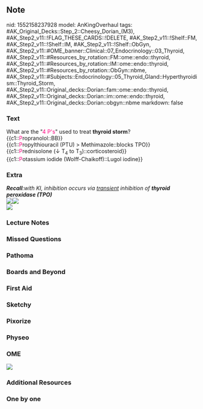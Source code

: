## Note
nid: 1552158237928
model: AnKingOverhaul
tags: #AK_Original_Decks::Step_2::Cheesy_Dorian_(M3), #AK_Step2_v11::!FLAG_THESE_CARDS::!DELETE, #AK_Step2_v11::!Shelf::FM, #AK_Step2_v11::!Shelf::IM, #AK_Step2_v11::!Shelf::ObGyn, #AK_Step2_v11::#OME_banner::Clinical::07_Endocrinology::03_Thyroid, #AK_Step2_v11::#Resources_by_rotation::FM::ome::endo::thyroid, #AK_Step2_v11::#Resources_by_rotation::IM::ome::endo::thyroid, #AK_Step2_v11::#Resources_by_rotation::ObGyn::nbme, #AK_Step2_v11::#Subjects::Endocrinology::05_Thyroid_Gland::Hyperthyroidism::Thyroid_Storm, #AK_Step2_v11::Original_decks::Dorian::fam::ome::endo::thyroid, #AK_Step2_v11::Original_decks::Dorian::im::ome::endo::thyroid, #AK_Step2_v11::Original_decks::Dorian::obgyn::nbme
markdown: false

### Text
<div>
  What are the "<font color="#FC0280">4 P's</font>" used to treat
  <b>thyroid storm</b>?
</div>
<div>
  {{c1::<font color="#FC0280">P</font>ropranolol::BB}}
</div>
<div>
  {{c1::<font color="#FC0280">P</font>ropylthiouracil (PTU) >
  Methimazole::blocks TPO}}
</div>
<div>
  {{c1::<font color="#FC0280">P</font>rednisolone (↓ T<sub>4</sub>
  to T<sub>3</sub>)::corticosteroid}}
</div>
<div>
  {{c1::<font color="#FC0280">P</font>otassium iodide
  (Wolff-Chaikoff)::Lugol iodine}}
</div>

### Extra
<div>
  <i><b>Recall</b>:with KI,</i> <i>inhibition occurs via
  <u>transient</u> inhibition of <b>thyroid peroxidase
  (TPO)</b></i>
</div>
<div>
  <b><i><img src="paste-3141467929313281.jpg"><img src=
  "paste-3143559578386433.jpg"></i></b>
</div>
<div><img src="paste-2965279780896769.jpg"></div>

### Lecture Notes


### Missed Questions


### Pathoma


### Boards and Beyond


### First Aid


### Sketchy


### Pixorize


### Physeo


### OME
<div class="ome-widget">
  <a href=
  "https://onlinemeded.org/spa/endocrinology/thyroid/acquire?ref=anki">
  <img src="_OME_AnkiFlashcards_Lesson_6.png"></a>
</div>

### Additional Resources


### One by one

